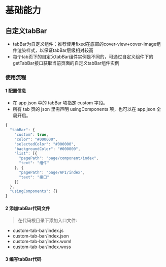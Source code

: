 # 基础能力

## 自定义tabBar

* tabBar为自定义组件：推荐使用fixed在底部的cover-view+cover-image组件渲染样式，以保证tabBar层级相对较高
* 每个tab页下的自定义tabBar组件实例是不同的，可通过自定义组件下的getTabBar接口获取当前页面的自定义tabBar组件实例

### 使用流程

#### 1 配置信息

* 在 app.json 中的 tabBar 项指定 custom 字段。
* 所有 tab 页的 json 里需声明 usingComponents 项，也可以在 app.json 全局开启。

```js
{
  "tabBar": {
    "custom": true,
    "color": "#000000",
    "selectedColor": "#000000",
    "backgroundColor": "#000000",
    "list": [{
      "pagePath": "page/component/index",
      "text": "组件"
    }, {
      "pagePath": "page/API/index",
      "text": "接口"
    }]
  },
  "usingComponents": {}
}
```

#### 2 添加tabBar代码文件

> 在代码根目录下添加入口文件:

* custom-tab-bar/index.js
* custom-tab-bar/index.json
* custom-tab-bar/index.wxml
* custom-tab-bar/index.wxss

#### 3 编写tabBar代码